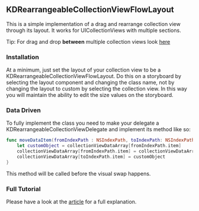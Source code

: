 ## KDRearrangeableCollectionViewFlowLayout ##

This is a simple implementation of a drag and rearrange collection view through its layout. It works for UICollectionViews with multiple sections.

Tip: For drag and drop **between** multiple collection views look [here](https://github.com/mmick66/KDDragAndDropCollectionView)

### Installation ###

At a minimum, just set the layout of your collection view to be a KDRearrangeableCollectionViewFlowLayout. Do this on a storyboard by selecting the layout component and changing the class name, not by changing the layout to custom by selecting the collection view. In this way you will maintain the ability to edit the size values on the storyboard.

### Data Driven ###

To fully implement the class you need to make your delegate a KDRearrangeableCollectionViewDelegate and implement its method like so:

```Swift
func moveDataItem(fromIndexPath : NSIndexPath, toIndexPath: NSIndexPath) -> Void {
    let customObject = collectionViewDataArray[fromIndexPath.item]
    collectionViewDataArray[fromIndexPath.item] = collectionViewDataArray[toIndexPath.item]
    collectionViewDataArray[toIndexPath.item] = customObject
}
```

This method will be called before the visual swap happens.

### Full Tutorial ###

Please have a look at the [article](http://karmadust.com/?p=5) for a full explanation.
